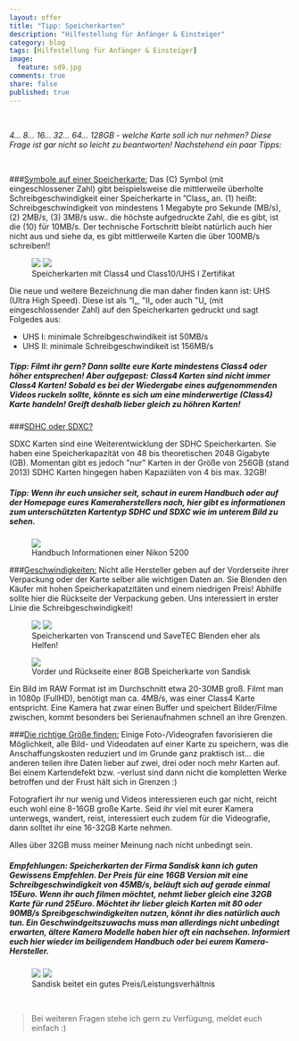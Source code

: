 ```yaml
---
layout: offer
title: "Tipp: Speicherkarten"
description: "Hilfestellung für Anfänger & Einsteiger"
category: blog
tags: [Hilfestellung für Anfänger & Einsteiger]
image:
  feature: sd9.jpg
comments: true
share: false
published: true
---
```

 
  


    



*4... 8... 16... 32... 64... 128GB - welche Karte soll ich nur nehmen? 
Diese Frage ist gar nicht so leicht zu beantworten! 
Nachstehend ein paar Tipps:* 
 
  


    








###<u>Symbole auf einer Speicherkarte:</u>
Das (C) Symbol (mit eingeschlossener Zahl) gibt beispielsweise die mittlerweile überholte Schreibgeschwindigkeit einer Speicherkarte in ”Class„ an. (1) heißt: Schreibgeschwindigkeit von mindestens 1 Megabyte pro Sekunde (MB/s), (2) 2MB/s, (3) 3MB/s usw.. die höchste aufgedruckte Zahl, die es gibt, ist die (10) für 10MB/s.
Der technische Fortschritt bleibt natürlich auch hier nicht aus und siehe da, es gibt mittlerweile Karten die über 100MB/s schreiben!!

<figure class="half">
	<img src="/images/sd4.jpg">
	<img src="/images/sd2.jpg">
	<figcaption>Speicherkarten mit Class4 und Class10/UHS I Zertifikat</figcaption>
</figure>

Die neue und weitere Bezeichnung die man daher finden kann ist: UHS (Ultra High Speed). Diese ist als “I„, "II„  oder auch "U„ (mit eingeschlossender Zahl) auf den Speicherkarten gedruckt und sagt Folgedes aus:

* UHS I: minimale Schreibgeschwindikeit ist 50MB/s
* UHS II: minimale Schreibgeschwindikeit ist 156MB/s


##### Tipp: Filmt ihr gern? Dann sollte eure Karte mindestens Class4 oder höher entsprechen! Aber aufgepast: Class4 Karten sind nicht immer Class4 Karten! Sobald es bei der Wiedergabe eines aufgenommenden Videos ruckeln sollte, könnte es sich um eine minderwertige (Class4) Karte handeln! Greift deshalb lieber gleich zu höhren Karten!

###<u>SDHC oder SDXC?</u>

SDXC Karten sind eine Weiterentwicklung der SDHC Speicherkarten.
Sie haben eine Speicherkapazität von 48 bis theoretischen 2048 Gigabyte (GB). Momentan gibt es jedoch "nur" Karten in der Größe von 256GB (stand 2013)
SDHC Karten hingegen haben Kapaziäten von 4 bis max. 32GB!


##### Tipp: Wenn ihr euch unsicher seit, schaut in eurem Handbuch oder auf der Homepage eures Kameraherstellers nach, hier gibt es informationen zum unterschützten Kartentyp SDHC und SDXC wie im unterem Bild zu sehen.

<figure>
<img src="/images/sd1.jpg"/>
<figcaption>Handbuch Informationen einer Nikon 5200</figcaption>
</figure>


###<u>Geschwindigkeiten:</u>
Nicht alle Hersteller geben auf der Vorderseite ihrer Verpackung oder der Karte selber alle wichtigen Daten an. Sie Blenden den Käufer mit hohen Speicherkapatzitäten und einem niedrigen Preis! Abhilfe sollte hier die Rückseite der Verpackung geben.
Uns interessiert in erster Linie die Schreibgeschwindigkeit!

<figure class="half">
	<img src="/images/sd5.jpg">
	<img src="/images/sd6.jpg">
	<figcaption>Speicherkarten von Transcend und SaveTEC Blenden eher als Helfen!</figcaption>
</figure>

<figure>
<img src="/images/sd3.jpg"/>
<figcaption>Vorder und Rückseite einer 8GB Speicherkarte von Sandisk</figcaption>
</figure>

Ein Bild im RAW Format ist im Durchschnitt etwa 20-30MB groß. Filmt man in 1080p (FullHD), benötigt man ca. 4MB/s, was einer Class4 Karte entspricht. Eine Kamera hat zwar einen Buffer und speichert Bilder/Filme zwischen, kommt besonders bei Serienaufnahmen schnell an ihre Grenzen.


###<u>Die richtige Größe finden:</u>
Einige Foto-/Videografen favorisieren die Möglichkeit, alle Bild- und Videodaten auf einer Karte zu speichern, was die Anschaffungskosten reduziert und im Grunde ganz praktisch ist... die anderen teilen ihre Daten lieber auf zwei, drei oder noch mehr Karten auf. 
Bei einem Kartendefekt bzw. -verlust sind dann nicht die kompletten Werke betroffen und der Frust hält sich in Grenzen :)

Fotografiert ihr nur wenig und Videos interessieren euch gar nicht, reicht euch wohl eine 8-16GB große Karte. Seid ihr viel mit eurer Kamera unterwegs, wandert, reist, interessiert euch zudem für die Videografie, dann solltet ihr eine 16-32GB Karte nehmen. 

Alles über 32GB muss meiner Meinung nach nicht unbedingt sein. 

##### Empfehlungen: Speicherkarten der Firma Sandisk kann ich guten Gewissens Empfehlen. Der Preis für eine 16GB Version mit eine Schreibgeschwindigkeit von 45MB/s, beläuft sich auf gerade einmal 15Euro. Wenn ihr auch filmen möchtet, nehmt lieber gleich eine 32GB Karte für rund 25Euro. Möchtet ihr lieber gleich Karten mit 80 oder 90MB/s Spreibgeschwindigkeiten nutzen, könnt ihr dies natürlich auch tun. Ein Geschwindgeitszuwachs muss man allerdings nicht unbedingt erwarten, ältere Kamera Modelle haben hier oft ein nachsehen. Informiert euch hier wieder im beiligendem Handbuch oder bei eurem Kamera-Hersteller.

<figure class="half">
	<img src="/images/sd7.jpg">
	<img src="/images/sd8.jpg">
	<figcaption>Sandisk beitet ein gutes Preis/Leistungsverhältnis</figcaption>
</figure>
 
  


    



> Bei weiteren Fragen stehe ich gern zu Verfügung, meldet euch einfach :)